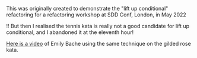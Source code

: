 This was originally created to demonstrate the "lift up conditional" refactoring for a refactoring workshop at SDD Conf, London, in May 2022

!! But then I realised the tennis kata is really not a good candidate for lift up conditional, and I abandoned it at the eleventh hour!

[Here is a video](https://www.youtube.com/watch?v=OJmg9aMxPDI) of Emily Bache using the same technique on the gilded rose kata.



